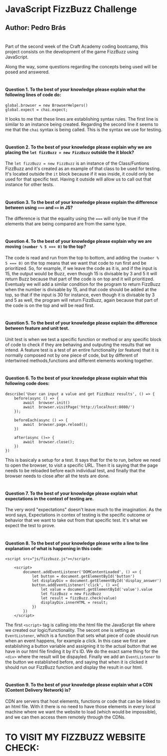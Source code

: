 # JavaScript FizzBuzz Challenge

## Author: Pedro Brás
#

Part of the second week of the Craft Academy coding bootcamp, this project consists on the development of the game FizzBuzz using JavaScript.

Along the way, some questions regarding the concepts being used will be posed and answered.

#

#### Question 1. To the best of your knowledge please explain what the following lines of code do:
```
global.browser = new BrowserHelpers()
global.expect = chai.expect;
```

It looks to me that these lines are establishing syntax rules. The first line is similar to an instance being created. Regarding the second line it seems to me that the ```chai``` syntax is being called. This is the syntax we use for testing.
#

#### Question 2. To the best of your knowledge please explain why we are placing the ```let fizzBuzz = new FizzBuzz``` outside the it block?

The ```let fizzBuzz = new FizzBuzz``` is an instance of the Class/Funtions FizzBuzz and it's created as an example of that class to be used for testing. It's located outside the ```it``` block because if it was inside, it could only be used for that specific test. Having it outside will allow us to call out that instance for other tests.
#

#### Question 3. To the best of your knowledge please explain the difference between using ```===``` and ```==``` in JS?

The difference is that the equality using the ```===``` will only be true if the elements that are being compared are from the same type.
#

#### Question 4. To the best of your knowledge please explain why we are moving ```(number % 5 === 0)``` to the top?

The code is read and run from the top to bottom, and adding the ```(number % 5 === 0)``` on the top means that we want that code to run first and be prioritized. So, for example, if we leave the code as it is, and if the input is 15, the output would be Buzz, even though 15 is divisable by 3 and 5 it will return Buzz because that part of the code is on top and it will prioritized. Eventualy we will add a similar condition for the program to return FizzBuzz when the number is divisable by 15, and that code should be added at the top, so that if the input is 30 for instance, even though it is divisable by 3 and 5 as well, the program will return FizzBuzz, again because that part of the code is on the top and will be read first.
#

#### Question 5. To the best of your knowledge please explain the difference between feature and unit test.

Unit test is when we test a specific function or method or any specific block of code to check if they are behaving and outputing the results that we intend. A feature test is a test of an entire functionality (or feature) that it is normally composed not by one piece of code, but by different of intertwined methods,functions and different elements working together.
#

#### Question 6. To the best of your knowledge please explain what this following code does:
```
describe('User can input a value and get FizzBuzz results', () => {
    before(async () => {
        await  browser.init()
        await  browser.visitPage('http://localhost:8080/')
    });

    beforeEach(async () => {
        await  browser.page.reload();
    })

    after(async ()=> {
        await  browser.close();
    })
})
```
This is basicaly a setup for a test. It says that for the to run, before we need to open the browser, to visit a specific URL. Then it is saying that the page needs to be reloaded before each individual test, and finally that the browser needs to close after all the tests are done.
#

#### Question 7. To the best of your knowledge please explain what expectations in the context of testing are.

The very word "expectations" doesn't leave much to the imagination. As the word says, Expectations in contex of testing is the specific outcome or behavior that we want to take out from that specific test. It's what we expect the test to prove.
#

#### Question 8. To the best of your knowledge please write a line to line explanation of what is happening in this code:

```
<script src="js/fizzbuzz.js"></script>

    <script>
        document.addEventListener('DOMContentLoaded', () => {
            let button = document.getElementById('button')
            let displayDiv = document.getElementById('display_answer')
            button.addEventListener('click', () =>{
                let value = document.getElementById('value').value
                let fizzBuzz = new FizzBuzz
                let result = fizzBuzz.check(value)
                displayDiv.innerHTML = result;
            })
        })
    </script>
```
The first ```<script>``` tag is calling into the html file the JavaScript file where we created our logic/functionality. The secont one is setting an ```EventListener```, which is a function that sets what piece of code should run when an event happens, for example a click. In this case we first are establishing a button variable and assigning it to the actual button that we have in our html file finding it by it's ID. We do the exact same thing for the ```<div>``` where the result will be dispayled. Finally we add an ```EventListener``` to the button we established before, and saying that when it is clicked it should run our FizzBuzz function and display the result in our html.
#

#### Question 9. To the best of your knowledge please explain what a CDN (Content Delivery Network) is?

CDN are servers that host elements, functions or code that can be linked to an html file. With it there is no need to have those elements in every local machine where we want the website to load (which would be impossible), and we can then access them remotely through the CDNs.
#

# TO VISIT MY FIZZBUZZ WEBSITE CHECK:
